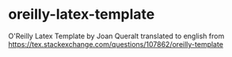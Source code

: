 # oreilly-latex-template
O'Reilly Latex Template by Joan Queralt translated to english from https://tex.stackexchange.com/questions/107862/oreilly-template
